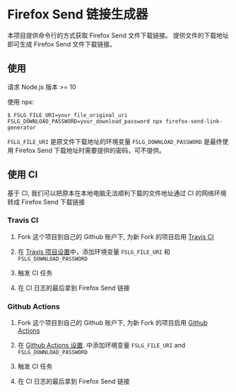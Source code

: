 # Firefox Send 链接生成器

本项目提供命令行的方式获取 Firefox Send 文件下载链接。 提供文件的下载地址即可生成 Firefox Send 文件下载链接。

## 使用

请求 Node.js 版本 >= 10

使用 npx:

```
$ FSLG_FILE_URI=your_file_original_uri FSLG_DOWNLOAD_PASSWORD=your_download_password npx firefox-send-link-generator
```

`FSLG_FILE_URI` 是原文件下载地址的环境变量
`FSLG_DOWNLOAD_PASSWORD` 是最终使用 Firefox Send 下载地址时需要提供的密码，可不提供。

## 使用 CI

基于 CI, 我们可以把原本在本地电脑无法顺利下载的文件地址通过 CI 的网络环境转成 Firefox Send 下载链接

### Travis CI

1. Fork 这个项目到自己的 Github 账户下, 为新 Fork 的项目启用 [Travis CI](https://travis-ci.org/account/repositories)

2. 在 [Travis 项目设置](https://docs.travis-ci.com/user/environment-variables/#defining-variables-in-repository-settings)中，添加环境变量 `FSLG_FILE_URI` 和 `FSLG_DOWNLOAD_PASSWORD`

3. 触发 CI 任务

4. 在 CI 日志的最后拿到 Firefox Send 链接

### Github Actions

1. Fork 这个项目到自己的 Github 账户下, 为新 Fork 的项目启用 [Github Actions](https://github.community/t/how-to-run-and-enable-github-actions-on-forked-repo-with-github-api/17232)

2. 在 [Github Actions 设置](https://help.github.com/en/actions/configuring-and-managing-workflows/creating-and-storing-encrypted-secrets).
中添加环境变量 `FSLG_FILE_URI` and `FSLG_DOWNLOAD_PASSWORD`

3. 触发 CI 任务

4. 在 CI 日志的最后拿到 Firefox Send 链接